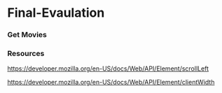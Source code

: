 # Final-Evaulation

### Get Movies


### Resources 
https://developer.mozilla.org/en-US/docs/Web/API/Element/scrollLeft

https://developer.mozilla.org/en-US/docs/Web/API/Element/clientWidth

